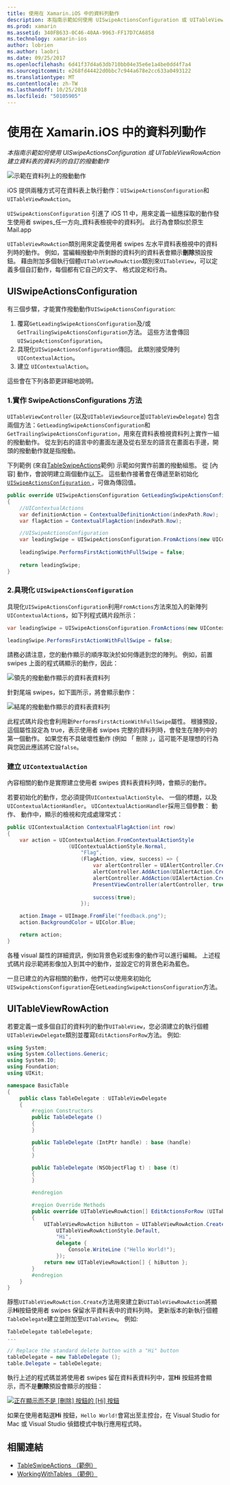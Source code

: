 ```yaml
---
title: 使用在 Xamarin.iOS 中的資料列動作
description: 本指南示範如何使用 UISwipeActionsConfiguration 或 UITableViewRowAction 建立資料表的資料列的自訂的撥動動作
ms.prod: xamarin
ms.assetid: 340FB633-0C46-40AA-9963-FF17D7CA6858
ms.technology: xamarin-ios
author: lobrien
ms.author: laobri
ms.date: 09/25/2017
ms.openlocfilehash: 6d41f37d4a63db710bb04e35e6e1a4be0dd4f7a4
ms.sourcegitcommit: e268fd44422d0bbc7c944a678e2cc633a0493122
ms.translationtype: MT
ms.contentlocale: zh-TW
ms.lasthandoff: 10/25/2018
ms.locfileid: "50105905"
---
```

# <a name="working-with-row-actions-in-xamarinios"></a>使用在 Xamarin.iOS 中的資料列動作

_本指南示範如何使用 UISwipeActionsConfiguration 或 UITableViewRowAction 建立資料表的資料列的自訂的撥動動作_

![示範在資料列上的撥動動作](row-action-images/action02.png)

iOS 提供兩種方式可在資料表上執行動作：`UISwipeActionsConfiguration`和`UITableViewRowAction`。

`UISwipeActionsConfiguration` 引進了 iOS 11 中，用來定義一組應採取的動作發生使用者 swipes_任一方向_資料表檢視中的資料列。 此行為會類似於原生 Mail.app 

`UITableViewRowAction`類別用來定義使用者 swipes 左水平資料表檢視中的資料列時的動作。
例如，當編輯撥動中所剩餘的資料列的資料表會顯示**刪除**預設按鈕。 藉由附加多個執行個體`UITableViewRowAction`類別來`UITableView`，可以定義多個自訂動作，每個都有它自己的文字、 格式設定和行為。


## <a name="uiswipeactionsconfiguration"></a>UISwipeActionsConfiguration

有三個步驟，才能實作撥動動作`UISwipeActionsConfiguration`:

1. 覆寫`GetLeadingSwipeActionsConfiguration`及/或`GetTrailingSwipeActionsConfiguration`方法。 這些方法會傳回`UISwipeActionsConfiguration`。 
2. 具現化`UISwipeActionsConfiguration`傳回。 此類別接受陣列`UIContextualAction`。
3. 建立 `UIContextualAction`。

這些會在下列各節更詳細地說明。

### <a name="1-implementing-the-swipeactionsconfigurations-methods"></a>1.實作 SwipeActionsConfigurations 方法

`UITableViewController` (以及`UITableViewSource`並`UITableViewDelegate`) 包含兩個方法：`GetLeadingSwipeActionsConfiguration`和`GetTrailingSwipeActionsConfiguration`，用來在資料表檢視資料列上實作一組的撥動動作。 從左到右的語言中的畫面左邊及從右至左的語言在畫面右手邊，開頭的撥動動作就是指撥動。 

下列範例 (來自[TableSwipeActions](https://developer.xamarin.com/samples/monotouch/TableSwipeActions)範例) 示範如何實作前置的撥動組態。 從 [內容] 動作，會說明建立兩個動作[以下](#create-uicontextualaction)。 這些動作接著會在傳遞至新初始化[ `UISwipeActionsConfiguration` ](#create-uiswipeactionsconfigurations)，可做為傳回值。


```csharp
public override UISwipeActionsConfiguration GetLeadingSwipeActionsConfiguration(UITableView tableView, NSIndexPath indexPath)
{
    //UIContextualActions
    var definitionAction = ContextualDefinitionAction(indexPath.Row);
    var flagAction = ContextualFlagAction(indexPath.Row);

    //UISwipeActionsConfiguration
    var leadingSwipe = UISwipeActionsConfiguration.FromActions(new UIContextualAction[] { flagAction, definitionAction });
    
    leadingSwipe.PerformsFirstActionWithFullSwipe = false;
    
    return leadingSwipe;
}  
```

<a name="create-uiswipeactionsconfigurations" />

### <a name="2-instantiate-a-uiswipeactionsconfiguration"></a>2.具現化 `UISwipeActionsConfiguration`

具現化`UISwipeActionsConfiguration`利用`FromActions`方法來加入的新陣列`UIContextualAction`s，如下列程式碼片段所示：

```csharp
var leadingSwipe = UISwipeActionsConfiguration.FromActions(new UIContextualAction[] { flagAction, definitionAction })

leadingSwipe.PerformsFirstActionWithFullSwipe = false;
```

請務必請注意，您的動作顯示的順序取決於如何傳遞到您的陣列。 例如，前置 swipes 上面的程式碼顯示的動作，因此：

![領先的撥動動作顯示的資料表資料列](row-action-images/action03.png)

針對尾端 swipes，如下圖所示，將會顯示動作：

![結尾的撥動動作顯示的資料表資料列](row-action-images/action04.png)

此程式碼片段也會利用新`PerformsFirstActionWithFullSwipe`屬性。 根據預設，這個屬性設定為 true，表示使用者 swipes 完整的資料列時，會發生在陣列中的第一個動作。 如果您有不具破壞性動作 (例如 「 刪除 」，這可能不是理想的行為與您因此應該將它設`false`。

<a name="create-uicontextualaction" />

### <a name="create-a-uicontextualaction"></a>建立 `UIContextualAction`

內容相關的動作是實際建立使用者 swipes 資料表資料列時，會顯示的動作。

若要初始化的動作，您必須提供`UIContextualActionStyle`、 一個的標題，以及`UIContextualActionHandler`。 `UIContextualActionHandler`採用三個參數： 動作、 動作中，顯示的檢視和完成處理常式：

```csharp
public UIContextualAction ContextualFlagAction(int row)
{
    var action = UIContextualAction.FromContextualActionStyle
                    (UIContextualActionStyle.Normal,
                        "Flag",
                        (FlagAction, view, success) => {
                            var alertController = UIAlertController.Create($"Report {words[row]}?", "", UIAlertControllerStyle.Alert);
                            alertController.AddAction(UIAlertAction.Create("Cancel", UIAlertActionStyle.Cancel, null)); 
                            alertController.AddAction(UIAlertAction.Create("Yes", UIAlertActionStyle.Destructive, null));
                            PresentViewController(alertController, true, null);
                            
                            success(true);
                        });

    action.Image = UIImage.FromFile("feedback.png");
    action.BackgroundColor = UIColor.Blue;

    return action;
}
```

各種 visual 屬性的詳細資訊，例如背景色彩或影像的動作可以進行編輯。 上述程式碼片段示範將影像加入到其中的動作，並設定它的背景色彩為藍色。

一旦已建立的內容相關的動作，他們可以使用來初始化`UISwipeActionsConfiguration`在`GetLeadingSwipeActionsConfiguration`方法。

## <a name="uitableviewrowaction"></a>UITableViewRowAction

若要定義一或多個自訂的資料列的動作`UITableView`，您必須建立的執行個體`UITableViewDelegate`類別並覆寫`EditActionsForRow`方法。 例如: 

```csharp
using System;
using System.Collections.Generic;
using System.IO;
using Foundation;
using UIKit;

namespace BasicTable
{
    public class TableDelegate : UITableViewDelegate
    {
        #region Constructors
        public TableDelegate ()
        {
        }

        public TableDelegate (IntPtr handle) : base (handle)
        {
        }

        public TableDelegate (NSObjectFlag t) : base (t)
        {
        }

        #endregion

        #region Override Methods
        public override UITableViewRowAction[] EditActionsForRow (UITableView tableView, NSIndexPath indexPath)
        {
            UITableViewRowAction hiButton = UITableViewRowAction.Create (
                UITableViewRowActionStyle.Default,
                "Hi",
                delegate {
                    Console.WriteLine ("Hello World!");
                });
            return new UITableViewRowAction[] { hiButton };
        }
        #endregion
    }
}
```

靜態`UITableViewRowAction.Create`方法用來建立新`UITableViewRowAction`將顯示**Hi**按鈕使用者 swipes 保留水平資料表中的資料列時。 更新版本的新執行個體`TableDelegate`建立並附加至`UITableView`。 例如: 

```csharp
TableDelegate tableDelegate;
...

// Replace the standard delete button with a "Hi" button
tableDelegate = new TableDelegate ();
table.Delegate = tableDelegate;

```

執行上述的程式碼並將使用者 swipes 留在資料表資料列中，當**Hi**  按鈕將會顯示，而不是**刪除**預設會顯示的按鈕：

[![](row-action-images/action01.png "正在顯示而不是 [刪除] 按鈕的 [Hi] 按鈕")](row-action-images/action01.png#lightbox)

如果在使用者點選**Hi**  按鈕，`Hello World!`會寫出至主控台，在 Visual Studio for Mac 或 Visual Studio 偵錯模式中執行應用程式時。



## <a name="related-links"></a>相關連結

- [TableSwipeActions （範例）](https://developer.xamarin.com/samples/monotouch/TableSwipeActions)
- [WorkingWithTables （範例）](https://developer.xamarin.com/samples/monotouch/WorkingWithTables)
